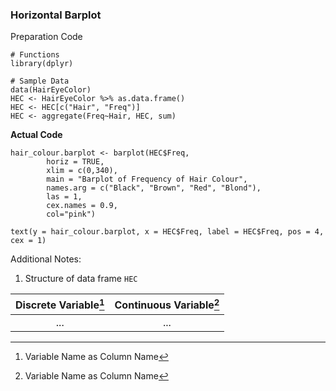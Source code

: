 ### Horizontal Barplot
Preparation Code
```
# Functions
library(dplyr)

# Sample Data
data(HairEyeColor)
HEC <- HairEyeColor %>% as.data.frame()
HEC <- HEC[c("Hair", "Freq")]
HEC <- aggregate(Freq~Hair, HEC, sum)
```
**Actual Code**
```
hair_colour.barplot <- barplot(HEC$Freq,
        horiz = TRUE,
        xlim = c(0,340),
        main = "Barplot of Frequency of Hair Colour",
        names.arg = c("Black", "Brown", "Red", "Blond"),
        las = 1,
        cex.names = 0.9,
        col="pink")

text(y = hair_colour.barplot, x = HEC$Freq, label = HEC$Freq, pos = 4, cex = 1)
```
Additional Notes:
1. Structure of data frame `HEC`

| Discrete Variable[^1] | Continuous Variable[^1] |
| :---: | :---: |
| ... | ... |

[^1]: Variable Name as Column Name
